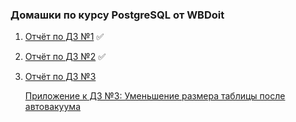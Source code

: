 ### Домашки по курсу PostgreSQL от WBDoit


1. [Отчёт по ДЗ №1](./hw_1.md) ✅
2. [Отчёт по ДЗ №2](./hw_2.md) ✅
3. [Отчёт по ДЗ №3](./hw_3.md)

    [Приложение к ДЗ №3: Уменьшение размера таблицы после автовакуума](./hw_3_1.md)
